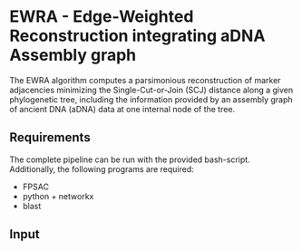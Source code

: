 # EWRA - Edge-Weighted Reconstruction integrating aDNA Assembly graph

The EWRA algorithm computes a parsimonious reconstruction of marker adjacencies minimizing the Single-Cut-or-Join (SCJ) distance along a given phylogenetic tree, including the information provided by an assembly graph of ancient DNA (aDNA) data at one internal node of the tree.

## Requirements

The complete pipeline can be run with the provided bash-script. Additionally, the following programs are required:

* FPSAC
* python + networkx
* blast

## Input



